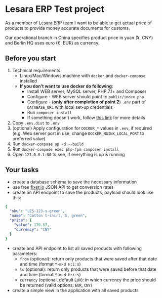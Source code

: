 # Lesara ERP Test project

As a member of Lesara ERP team I want to be able to get actual price of products to provide money accurate documents for customs.

Our operational branch in China specifies product price in yuan (¥, CNY) and Berlin HQ uses euro (€, EUR) as currency.

## Before you start

1. Technical requirements
    * Linux/Mac/Windows machine with `docker` and `docker-compose` installed
    * **If you don't want to use docker do following**:
        * Install WEB server, MySQL server, PHP 7.1+ and Composer
        * Configure - WEB server should point to `public/index.php`
        * Configure - (**only after completion of point 2**) `.env` part of `DATABASE_URL` with local set-up credentials
        * Run `composer install`
        * If something doesn't work, follow [this link](https://symfony.com/doc/current/setup/web_server_configuration.html) for more details
2. Copy `.env.dist` to `.env`
3. (optional) Apply configuration for `DOCKER_*` values in `.env`, if required (e.g. Web server port in use, change `DOCKER_NGINX_LOCAL_PORT` to preferred value)
4. Run `docker-compose up -d --build`
5. Run `docker-compose exec php-fpm composer install`
6. Open `127.0.0.1:80` to see, if everything is up & running

## Your tasks
- create a database schema to save the necessary information
- use free [fixer.io](https://fixer.io) JSON API to get conversion rates
- create an API endpoint to save the products, payload should look like this:

```yaml
{
  "sku": "LES-123-s-green",
  "name": "Cotton t-shirt, S, green",
  "price": {
    "value": 170.87,
    "currency": "CNY"
  }
}
```
- create and API endpoint to list all saved products with following parameters:
    - `from` (optional): return only products that were saved after that date and time (format `Y-m-d H:i:s`)
    - `to` (optional): return only products that were saved before that date and time (format `Y-m-d H:i:s`)
    - `currency` (optional, default `EUR`): in which currency the price should be returned (valid options: `EUR`, `CNY`)
- create a simple view in the application with all saved products
